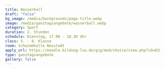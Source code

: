 ```yaml
---
title: Wasserball
draft: "false"
bg_image: /media/backgrounds/page-title.webp
image: /media/ganztagsangebote/wasserball.webp
category: Sport
duration: 2. Stunden
schedule: Dienstag, 17.00 - 18.30 Uhr
class: 5. - 8. Klasse
room: Schwimmhalle Neustadt
apply_url: https://moodle.bildung-lsa.de/gcg/mod/choice/view.php?id=828
type: ganztagsangebote
gallery: false
---
```





